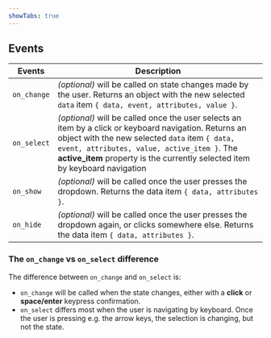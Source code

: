 ```yaml
---
showTabs: true
---
```


## Events

| Events      | Description                                                                                                                                                                                                                                                                            |
| ----------- | -------------------------------------------------------------------------------------------------------------------------------------------------------------------------------------------------------------------------------------------------------------------------------------- |
| `on_change` | _(optional)_ will be called on state changes made by the user. Returns an object with the new selected `data` item `{ data, event, attributes, value }`.                                                                                                                               |
| `on_select` | _(optional)_ will be called once the user selects an item by a click or keyboard navigation. Returns an object with the new selected `data` item `{ data, event, attributes, value, active_item }`. The **active_item** property is the currently selected item by keyboard navigation |
| `on_show`   | _(optional)_ will be called once the user presses the dropdown. Returns the data item `{ data, attributes }`.                                                                                                                                                                          |
| `on_hide`   | _(optional)_ will be called once the user presses the dropdown again, or clicks somewhere else. Returns the data item `{ data, attributes }`.                                                                                                                                          |

### The `on_change` vs `on_select` difference

The difference between `on_change` and `on_select` is:

- `on_change` will be called when the state changes, either with a **click** or **space/enter** keypress confirmation.
- `on_select` differs most when the user is navigating by keyboard. Once the user is pressing e.g. the arrow keys, the selection is changing, but not the state.
